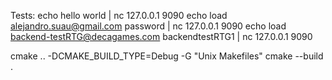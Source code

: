
Tests:
echo hello world | nc 127.0.0.1 9090
echo load alejandro.suau@gmail.com password | nc 127.0.0.1 9090
echo load backend-testRTG@decagames.com backendtestRTG1 | nc 127.0.0.1 9090

cmake .. -DCMAKE_BUILD_TYPE=Debug -G "Unix Makefiles"
cmake --build .
